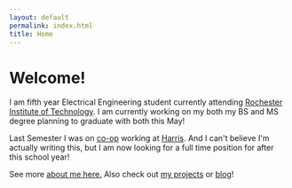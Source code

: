 ```yaml
---
layout: default
permalink: index.html
title: Home
---
```


# Welcome!

I am fifth year Electrical Engineering student currently 
attending <a href="http://rit.edu" target="_blank">Rochester Institute of Technology</a>. I am currently
working on my both my BS and MS degree planning to graduate with both this May! 

Last Semester I was on <a href="http://www.rit.edu/co-op.html" target="_blank">co-op</a> working at 
<a href="https://www.harris.com/" target="_blank">Harris</a>. And I can't believe I'm actually writing this,
but I am now looking for a full time position for after this school year!

See more [about me here.](/about) Also check out [my projects](/projects) or [blog](/blog)!
